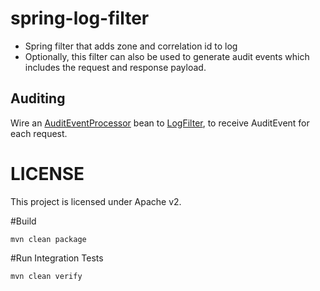 # spring-log-filter
* Spring filter that adds zone and correlation id to log
* Optionally, this filter can also be used to generate audit events which includes the request and response payload.

## Auditing
Wire an [AuditEventProcessor](src/main/java/com/ge/predix/audit/AuditEventProcessor.java) bean to 
[LogFilter](src/main/java/com/ge/predix/log/filter/LogFilter.java), to receive AuditEvent for each request.

# LICENSE
This project is licensed under Apache v2.

#Build
```
mvn clean package
```

#Run Integration Tests
```
mvn clean verify
```
